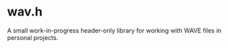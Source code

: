 # wav.h

A small work-in-progress header-only library for working with WAVE files
in personal projects.
